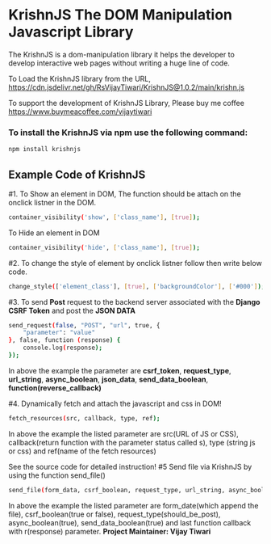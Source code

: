 
# KrishnJS The DOM Manipulation Javascript Library

The KrishnJS is a dom-manipulation library it helps the developer to develop interactive web pages without writing a huge line of code.


To Load the KrishnJS library from the URL,
https://cdn.jsdelivr.net/gh/RsVijayTiwari/KrishnJS@1.0.2/main/krishn.js

To support the development of KrishnJS Library, Please buy me coffee https://www.buymeacoffee.com/vijaytiwari

### To install the KrishnJS via npm use the following command:
```bash
npm install krishnjs
```

## Example Code of KrishnJS
#1. To Show an element in DOM, The function should be attach on the onclick listner in the DOM.

```bash
container_visibility('show', ['class_name'], [true]);
```
To Hide an element in DOM
```bash
container_visibility('hide', ['class_name'], [true]);
```
#2. To change the style of element by onclick listner follow then write below code.
```bash
change_style(['element_class'], [true], ['backgroundColor'], ['#000']);

```
#3. To send **Post** request to the backend server associated with the **Django CSRF Token** and post the **JSON DATA**
```bash
send_request(false, "POST", "url", true, {
    "parameter": "value"
}, false, function (response) {
    console.log(response);
});
```
In above the example the parameter are **csrf_token**, **request_type**, **url_string**, **async_boolean**, **json_data**, **send_data_boolean**, **function(reverse_callback)**

#4. Dynamically fetch and attach the javascript and css in DOM!
```bash
fetch_resources(src, callback, type, ref);
```
In above the example the listed parameter are src(URL of JS or CSS), callback(return function with the parameter status called s), type (string js or css) and ref(name of the fetch resources) 

See the source code for detailed instruction!
#5 Send file via KrishnJS by using the function send_file()
```bash 
send_file(form_data, csrf_boolean, request_type, url_string, async_boolean, send_data_boolean, callback)
```
In above the example the listed parameter are form_date(which append the file), csrf_boolean(true or false), request_type(should_be_post), async_boolean(true), send_data_boolean(true) and last function callback with r(response) parameter. 
**Project Maintainer: Vijay Tiwari**
